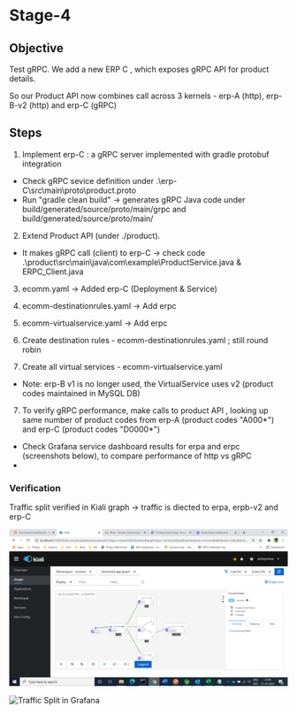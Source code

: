 # Stage-4

## Objective

Test gRPC. We add a new ERP C , which exposes gRPC API for product details.

So our Product API now combines call across 3 kernels - erp-A (http), erp-B-v2 (http) and erp-C (gRPC) 

## Steps

1. Implement erp-C : a gRPC server implemented with gradle protobuf integration 
 
- Check gRPC sevice definition under .\erp-C\src\main\proto\product.proto
- Run "gradle clean build" -> generates gRPC Java code under build/generated/source/proto/main/grpc and build/generated/source/proto/main/

2. Extend Product API (under ./product).
  - It makes gRPC call (client) to erp-C -> check code .\product\src\main\java\com\example\ProductService.java & ERPC_Client.java

3. ecomm.yaml -> Added erp-C (Deployment & Service)

4. ecomm-destinationrules.yaml -> Add erpc

4. ecomm-virtualservice.yaml -> Add erpc

5. Create destination rules - ecomm-destinationrules.yaml ; still round robin

6. Create all virtual services - ecomm-virtualservice.yaml
- Note:  erp-B v1 is no longer used, the VirtualService uses v2  (product codes maintained in MySQL DB)

7. To verify gRPC performance, make calls to product API , looking up same number of product codes from erp-A (product codes "A000*")  and erp-C (product codes "D0000*")
- Check Grafana service dashboard results for erpa and erpc (screenshots below), to compare performance of http vs gRPC 
- 
### Verification

Traffic split verified in Kiali graph -> traffic is diected to erpa, erpb-v2 and erp-C

![Traffic Split in Kiali](screenshots/kiali-traffic-split.jpeg)

![Traffic Split in Grafana](screenshots/grafana-gRPC-faster.jpeg)


 
